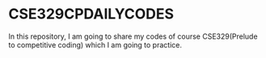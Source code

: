 # CSE329CPDAILYCODES
In this repository, I am going to share my codes of course CSE329(Prelude to competitive coding) which I am going to practice.

